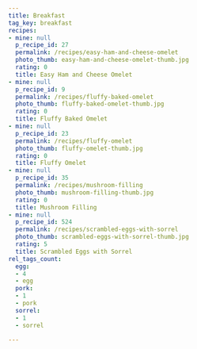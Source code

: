 ```yaml
---
title: Breakfast
tag_key: breakfast
recipes:
- mine: null
  p_recipe_id: 27
  permalink: /recipes/easy-ham-and-cheese-omelet
  photo_thumb: easy-ham-and-cheese-omelet-thumb.jpg
  rating: 0
  title: Easy Ham and Cheese Omelet
- mine: null
  p_recipe_id: 9
  permalink: /recipes/fluffy-baked-omelet
  photo_thumb: fluffy-baked-omelet-thumb.jpg
  rating: 0
  title: Fluffy Baked Omelet
- mine: null
  p_recipe_id: 23
  permalink: /recipes/fluffy-omelet
  photo_thumb: fluffy-omelet-thumb.jpg
  rating: 0
  title: Fluffy Omelet
- mine: null
  p_recipe_id: 35
  permalink: /recipes/mushroom-filling
  photo_thumb: mushroom-filling-thumb.jpg
  rating: 0
  title: Mushroom Filling
- mine: null
  p_recipe_id: 524
  permalink: /recipes/scrambled-eggs-with-sorrel
  photo_thumb: scrambled-eggs-with-sorrel-thumb.jpg
  rating: 5
  title: Scrambled Eggs with Sorrel
rel_tags_count:
  egg:
  - 4
  - egg
  pork:
  - 1
  - pork
  sorrel:
  - 1
  - sorrel

---
```

